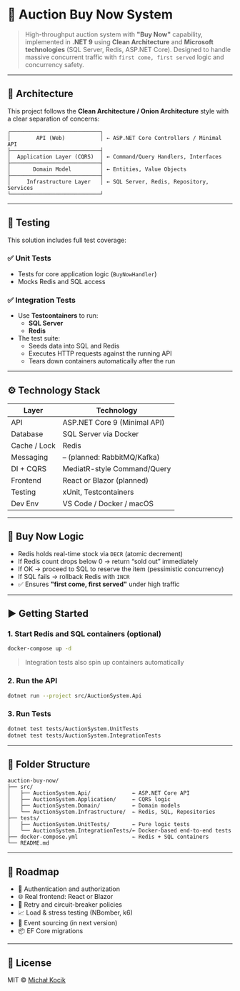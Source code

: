# 🛒 Auction Buy Now System

> High-throughput auction system with **"Buy Now"** capability, implemented in **.NET 9** using **Clean Architecture** and **Microsoft technologies** (SQL Server, Redis, ASP.NET Core). Designed to handle massive concurrent traffic with `first come, first served` logic and concurrency safety.

---

## 🧱 Architecture

This project follows the **Clean Architecture / Onion Architecture** style with a clear separation of concerns:

```
┌────────────────────────────┐
│        API (Web)           │ ← ASP.NET Core Controllers / Minimal API
├────────────────────────────┤
│  Application Layer (CQRS)  │ ← Command/Query Handlers, Interfaces
├────────────────────────────┤
│       Domain Model         │ ← Entities, Value Objects
├────────────────────────────┤
│     Infrastructure Layer   │ ← SQL Server, Redis, Repository, Services
└────────────────────────────┘
```

---

## 🧪 Testing

This solution includes full test coverage:

### ✅ Unit Tests
- Tests for core application logic (`BuyNowHandler`)
- Mocks Redis and SQL access

### ✅ Integration Tests
- Use **Testcontainers** to run:
  - **SQL Server**
  - **Redis**
- The test suite:
  - Seeds data into SQL and Redis
  - Executes HTTP requests against the running API
  - Tears down containers automatically after the run

---

## ⚙️ Technology Stack

| Layer          | Technology                    |
|----------------|-------------------------------|
| API            | ASP.NET Core 9 (Minimal API)  |
| Database       | SQL Server via Docker         |
| Cache / Lock   | Redis                         |
| Messaging      | – (planned: RabbitMQ/Kafka)   |
| DI + CQRS      | MediatR-style Command/Query   |
| Frontend       | React or Blazor (planned)     |
| Testing        | xUnit, Testcontainers         |
| Dev Env        | VS Code / Docker / macOS      |

---

## 🚀 Buy Now Logic

- Redis holds real-time stock via `DECR` (atomic decrement)
- If Redis count drops below 0 → return “sold out” immediately
- If OK → proceed to SQL to reserve the item (pessimistic concurrency)
- If SQL fails → rollback Redis with `INCR`
- ✅ Ensures **"first come, first served"** under high traffic

---

## ▶️ Getting Started

### 1. Start Redis and SQL containers (optional)

```bash
docker-compose up -d
```

> Integration tests also spin up containers automatically

### 2. Run the API

```bash
dotnet run --project src/AuctionSystem.Api
```

### 3. Run Tests

```bash
dotnet test tests/AuctionSystem.UnitTests
dotnet test tests/AuctionSystem.IntegrationTests
```

---

## 📁 Folder Structure

```
auction-buy-now/
├── src/
│   ├── AuctionSystem.Api/             ← ASP.NET Core API
│   ├── AuctionSystem.Application/     ← CQRS logic
│   ├── AuctionSystem.Domain/          ← Domain models
│   └── AuctionSystem.Infrastructure/  ← Redis, SQL, Repositories
├── tests/
│   ├── AuctionSystem.UnitTests/       ← Pure logic tests
│   └── AuctionSystem.IntegrationTests/← Docker-based end-to-end tests
├── docker-compose.yml                 ← Redis + SQL containers
└── README.md
```

---

## 📌 Roadmap

- 🔐 Authentication and authorization
- 🌐 Real frontend: React or Blazor
- 🔁 Retry and circuit-breaker policies
- 📈 Load & stress testing (NBomber, k6)
- 💾 Event sourcing (in next version)
- 📦 EF Core migrations

---

## 📄 License

MIT © [Michał Kocik](https://github.com/misiektg86)